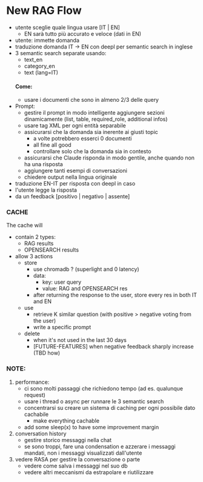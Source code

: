 # New RAG Flow 
- utente sceglie quale lingua usare [IT | EN]
    - EN sarà tutto più accurato e veloce (dati in EN)
- utente: immette domanda
- traduzione domanda IT -> EN con deepl per semantic search in inglese
- 3 semantic search separate usando:
    - text_en
    - category_en
    - text (lang=IT)
    #### Come:
    - usare i documenti che sono in almeno 2/3 delle query
- Prompt:
    - gestire il prompt in modo intelligente
        aggiungere sezioni dinamicamente (list, table, required_role, additional infos)
    - usare tag XML per ogni entità separabile
    - assicurarsi che la domanda sia inerente ai giusti topic
        - a volte potrebbero esserci 0 documenti
        - all fine all good
        - controllare solo che la domanda sia in contesto
    - assicurarsi che Claude risponda in modo gentile, anche quando non ha una risposta
    - aggiungere tanti esempi di conversazioni
    - chiedere output nella lingua originale
- traduzione EN-IT per risposta con deepl in caso
- l'utente legge la risposta
- da un feedback [positivo | negativo | assente]

### CACHE
The cache will
- contain 2 types:
    - RAG results 
    - OPENSEARCH results
- allow 3 actions
    - store
        - use chromadb ? (superlight and 0 latency)
        - data:
            - key:   user query
            - value: RAG and OPENSEARCH res
        - after returning the response to the user, store every res in both IT and EN
    - use
        - retrieve K similar question (with positive > negative voting from the user)
        - write a specific prompt
    - delete
        - when it's not used in the last 30 days
        - [FUTURE-FEATURES] when negative feedback sharply increase (TBD how)

### NOTE:
1. performance:
    - ci sono molti passaggi che richiedono tempo (ad es. qualunque request)
    - usare i thread o async per runnare le 3 semantic search
    - concentrarsi su creare un sistema di caching per ogni possibile dato cachabile
        - make everything cachable
    - add some sleep(x) to have some improvement margin
2. conversation history
    - gestire storico messaggi nella chat
    - se sono troppi, fare una condensation e azzerare i messaggi mandati, non i messaggi visualizzati dall'utente
3. vedere RASA per gestire la conversazione o parte
    - vedere come salva i messaggi nel suo db
    - vedere altri meccanismi da estrapolare e riutilizzare


